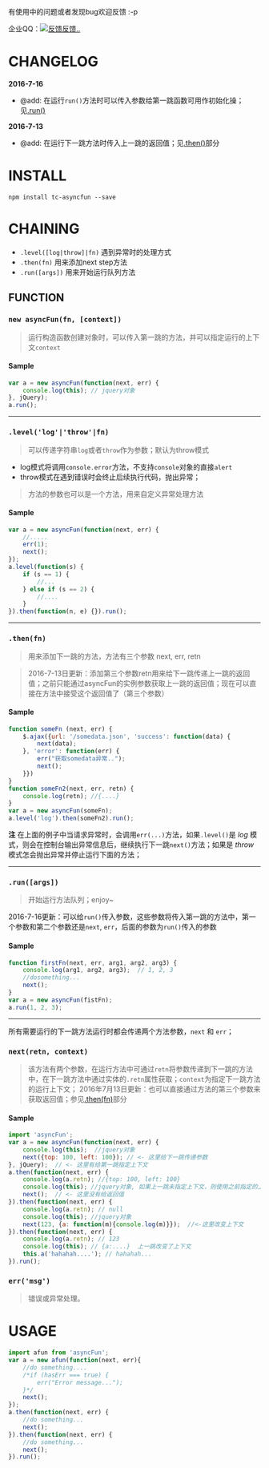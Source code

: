 有使用中的问题或者发现bug欢迎反馈 :-p

企业QQ：[![反馈反馈..](http://wpa.qq.com/pa?p=2:2885201456:51)](http://wpa.qq.com/msgrd?v=3&uin=2885201456&site=qq&menu=yes)

# CHANGELOG

**2016-7-16**
- @add: 在运行`run()`方法时可以传入参数给第一跳函数可用作初始化操；见[.run()](#tc-asyncfun/function/run)

**2016-7-13**
- @add: 在运行下一跳方法时传入上一跳的返回值；见[.then()](#tc-asyncfun/function/then)部分

# INSTALL

`npm install tc-asyncfun --save`

# CHAINING

- `.level([log|throw]|fn)` 遇到异常时的处理方式
- `.then(fn)` 用来添加next step方法
- `.run([args])` 用来开始运行队列方法

## FUNCTION

### `new asyncFun(fn, [context])` 

> 运行构造函数创建对象时，可以传入第一跳的方法，并可以指定运行的上下文`context`

#### Sample

```javascript
var a = new asyncFun(function(next, err) {
    console.log(this); // jquery对象
}, jQuery);
a.run();
```

----

### `.level('log'|'throw'|fn)` 

> 可以传递字符串`log`或者`throw`作为参数；默认为throw模式

- log模式将调用`console.error`方法，不支持`console`对象的直接`alert`
- throw模式在遇到错误时会终止后续执行代码，抛出异常；

> 方法的参数也可以是一个方法，用来自定义异常处理方法

#### Sample

```javascript
var a = new asyncFun(function(next, err) {
    //.....
    err(1);
    next();
});
a.level(function(s) {
    if (s == 1) {
        //...
    } else if (s == 2) {
        //....
    }
}).then(function(n, e) {}).run();
```

----

### <a name="tc-asyncfun/function/then">`.then(fn)`</a>

> 用来添加下一跳的方法，方法有三个参数 next, err, retn

> 2016-7-13日更新：添加第三个参数retn用来给下一跳传递上一跳的返回值；之前只能通过asyncFun的实例参数获取上一跳的返回值；现在可以直接在方法中接受这个返回值了（第三个参数）

#### Sample

```javascript
function someFn (next, err) {
    $.ajax({url: '/somedata.json', 'success': function(data) {
        next(data);
    }, 'error': function(err) {
        err("获取somedata异常..");
        next();
    }})
}
function someFn2(next, err, retn) {
    console.log(retn); //{....}
}
var a = new asyncFun(someFn);
a.level('log').then(someFn2).run();
```

**注** 在上面的例子中当请求异常时，会调用`err(...)`方法，如果`.level()`是 *log* 模式，则会在控制台输出异常信息后，继续执行下一跳`next()`方法；如果是 *throw* 模式怎会抛出异常并停止运行下面的方法；

----

### <a name="tc-asyncfun/function/run">`.run([args])`</a>

>开始运行方法队列；enjoy~

2016-7-16更新：可以给`run()`传入参数，这些参数将传入第一跳的方法中，第一个参数和第二个参数还是`next`, `err`，后面的参数为`run()`传入的参数

#### Sample

```javascript
function firstFn(next, err, arg1, arg2, arg3) {
    console.log(arg1, arg2, arg3);  // 1, 2, 3
    //dosomething...
    next();
}
var a = new asyncFun(fistFn);
a.run(1, 2, 3);
```

----

所有需要运行的下一跳方法运行时都会传递两个方法参数，`next` 和 `err`；

### `next(retn, context)`

> 该方法有两个参数，在运行方法中可通过`retn`将参数传递到下一跳的方法中，在下一跳方法中通过实体的`.retn`属性获取；`context`为指定下一跳方法的运行上下文；
> 2016年7月13日更新：也可以直接通过方法的第三个参数来获取返回值；参见[.then(fn)](#then)部分

#### Sample

```javascript
import 'asyncFun';
var a = new asyncFun(function(next, err) {
    console.log(this);  //jquery对象
    next({top: 100, left: 100}); // <- 这里给下一跳传递参数
}, jQuery);  // <- 这里有给第一跳指定上下文
a.then(function(next, err) {
    console.log(a.retn); //{top: 100, left: 100}
    console.log(this); //jquery对象, 如果上一跳未指定上下文，则使用之前指定的上下文
    next();  // <- 这里没有给返回值
}).then(function(next, err) {
    console.log(a.retn); // null
    console.log(this); //jquery对象
    next(123, {a: function(m){console.log(m)}});  //<-这里改变上下文
}).then(function(next, err) {
    console.log(a.retn); // 123
    console.log(this); // {a:....}  上一跳改变了上下文
    this.a('hahahah....'); // hahahah...
}).run();
```

### `err('msg')`

> 错误或异常处理。

# USAGE

```javascript
import afun from 'asyncFun';
var a = new afun(function(next, err){
    //do something....
    /*if (hasErr === true) {
        err("Error message...");
    }*/
    next();
});
a.then(function(next, err) {
    //do something...
    next();
}).then(function(next, err) {
    //do something...
    next();
}).run();
```
